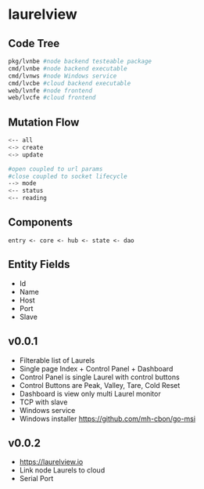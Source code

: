 # laurelview

## Code Tree

```bash
pkg/lvnbe #node backend testeable package
cmd/lvnbe #node backend executable
cmd/lvnws #node Windows service
cmd/lvcbe #cloud backend executable
web/lvnfe #node frontend
web/lvcfe #cloud frontend
```

## Mutation Flow

```bash
<-- all
<-> create
<-> update

#open coupled to url params
#close coupled to socket lifecycle
--> mode
<-- status
<-- reading
```

## Components

```
entry <- core <- hub <- state <- dao
```

## Entity Fields

- Id
- Name
- Host
- Port
- Slave

## v0.0.1

- Filterable list of Laurels
- Single page Index + Control Panel + Dashboard
- Control Panel is single Laurel with control buttons
- Control Buttons are Peak, Valley, Tare, Cold Reset
- Dashboard is view only multi Laurel monitor
- TCP with slave
- Windows service 
- Windows installer https://github.com/mh-cbon/go-msi

## v0.0.2

- https://laurelview.io
- Link node Laurels to cloud
- Serial Port

